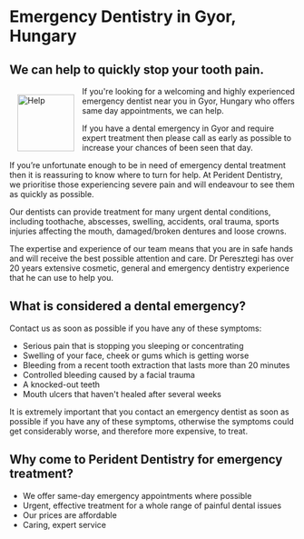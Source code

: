 # Emergency Dentistry in Gyor, Hungary
## We can help to quickly stop your tooth pain.

<img src="/img/help.svg" alt="Help" width="100" height="100" style="float: left; margin: 14px;"/>

If you're looking for a welcoming and highly experienced emergency dentist near you in Gyor, Hungary who offers same day appointments, we can help.

If you have a dental emergency in Gyor and require expert treatment then please call as early as possible to increase your chances of been seen that day.

If you’re unfortunate enough to be in need of emergency dental treatment then it is reassuring to know where to turn for help. At Perident Dentistry, we prioritise those experiencing severe pain and will endeavour to see them as quickly as possible.

Our dentists can provide treatment for many urgent dental conditions, including toothache, abscesses, swelling, accidents, oral trauma, sports injuries affecting the mouth, damaged/broken dentures and loose crowns.

The expertise and experience of our team means that you are in safe hands and will receive the best possible attention and care. Dr Peresztegi has over 20 years extensive cosmetic, general and emergency dentistry experience that he can use to help you.

## What is considered a dental emergency?
Contact us as soon as possible if you have any of these symptoms:

 * Serious pain that is stopping you sleeping or concentrating
 * Swelling of your face, cheek or gums which is getting worse
 * Bleeding from a recent tooth extraction that lasts more than 20 minutes
 * Controlled bleeding caused by a facial trauma
 * A knocked-out teeth
 * Mouth ulcers that haven't healed after several weeks

It is extremely important that you contact an emergency dentist as soon as possible if you have any of these symptoms, otherwise the symptoms could get considerably worse, and therefore more expensive, to treat.

## Why come to Perident Dentistry for emergency treatment?
 * We offer same-day emergency appointments where possible
 * Urgent, effective treatment for a whole range of painful dental issues
 * Our prices are affordable
 * Caring, expert service
